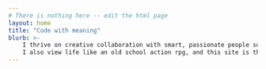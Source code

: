 ```yaml
---
# There is nothing here -- edit the html page
layout: home
title: "Code with meaning"
blurb: >-
    I thrive on creative collaboration with smart, passionate people solving complex problems using computer science. 
    I also view life like an old school action rpg, and this site is the map I leave for others to join me on my journey.
---
```

